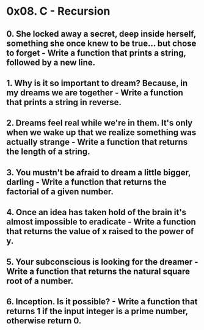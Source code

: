 # 0x08. C - Recursion
## 0. She locked away a secret, deep inside herself, something she once knew to be true... but chose to forget - Write a function that prints a string, followed by a new line.
## 1. Why is it so important to dream? Because, in my dreams we are together - Write a function that prints a string in reverse.
## 2. Dreams feel real while we're in them. It's only when we wake up that we realize something was actually strange - Write a function that returns the length of a string.
## 3. You mustn't be afraid to dream a little bigger, darling - Write a function that returns the factorial of a given number.
## 4. Once an idea has taken hold of the brain it's almost impossible to eradicate - Write a function that returns the value of x raised to the power of y.
## 5. Your subconscious is looking for the dreamer - Write a function that returns the natural square root of a number.
## 6. Inception. Is it possible? - Write a function that returns 1 if the input integer is a prime number, otherwise return 0.
## 
## 
